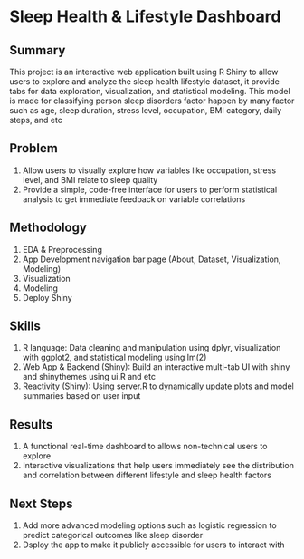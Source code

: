 # Sleep Health & Lifestyle Dashboard

## Summary
This project is an interactive web application built using R Shiny to allow users to explore and analyze the sleep health lifestyle dataset, it provide tabs for data exploration, visualization, and statistical modeling. This model is made for classifying person sleep disorders factor happen by many factor such as age, sleep duration, stress level, occupation, BMI category, daily steps, and etc

## Problem
1. Allow users to visually explore how variables like occupation, stress level, and BMI relate to sleep quality
2. Provide a simple, code-free interface for users to perform statistical analysis to get immediate feedback on variable correlations

## Methodology
1. EDA & Preprocessing
2. App Development navigation bar page (About, Dataset, Visualization, Modeling)
3. Visualization
4. Modeling
5. Deploy Shiny

## Skills
1. R language: Data cleaning and manipulation using dplyr, visualization with ggplot2, and statistical modeling using lm(2)
2. Web App & Backend (Shiny): Build an interactive multi-tab UI with shiny and shinythemes using ui.R and etc
3. Reactivity (Shiny): Using server.R to dynamically update plots and model summaries based on user input

## Results
1. A functional real-time dashboard to allows non-technical users to explore
2. Interactive visualizations that help users immediately see the distribution and correlation between different lifestyle and sleep health factors

## Next Steps
1. Add more advanced modeling options such as logistic regression to predict categorical outcomes like sleep disorder
2. Dsploy the app to make it publicly accessible for users to interact with
